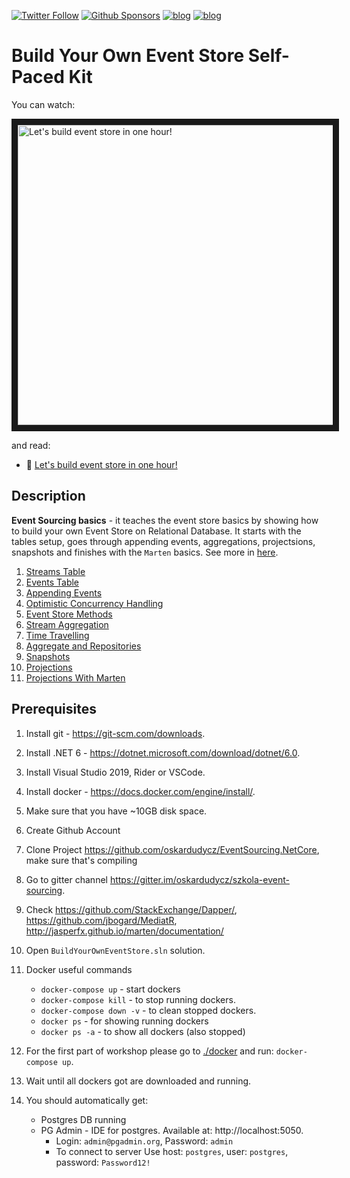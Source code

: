 [![Twitter Follow](https://img.shields.io/twitter/follow/oskar_at_net?style=social)](https://twitter.com/oskar_at_net) [![Github Sponsors](https://img.shields.io/static/v1?label=Sponsor&message=%E2%9D%A4&logo=GitHub&link=https://github.com/sponsors/oskardudycz/)](https://github.com/sponsors/oskardudycz/) [![blog](https://img.shields.io/badge/blog-event--driven.io-brightgreen)](https://event-driven.io/?utm_source=event_sourcing_jvm) [![blog](https://img.shields.io/badge/%F0%9F%9A%80-Architecture%20Weekly-important)](https://www.architecture-weekly.com/?utm_source=event_sourcing_net) 

# Build Your Own Event Store Self-Paced Kit

You can watch:

<a href="https://www.youtube.com/watch?v=gaoZdtQSOTo&list=PLw-VZz_H4iiqUeEBDfGNendS0B3qIk-ps&index=2" target="_blank"><img src="https://img.youtube.com/vi/gaoZdtQSOTo/0.jpg" alt="Let's build event store in one hour!" width="640" height="480" border="10" /></a>

and read:
- 📝 [Let's build event store in one hour!](https://event-driven.io/en/lets_build_event_store_in_one_hour/?utm_source=event_sourcing_net)

## Description

**Event Sourcing basics** - it teaches the event store basics by showing how to build your own Event Store on Relational Database. It starts with the tables setup, goes through appending events, aggregations, projectsions, snapshots and finishes with the `Marten` basics. See more in [here](./01-EventStoreBasics/).

1. [Streams Table](./01-CreateStreamsTable)
2. [Events Table](./02-CreateEventsTable)
3. [Appending Events](./03-CreateAppendEventFunction)
4. [Optimistic Concurrency Handling](./03-OptimisticConcurrency)
5. [Event Store Methods](./04-EventStoreMethods)
6. [Stream Aggregation](./05-StreamAggregation)
7. [Time Travelling](./06-TimeTraveling)
8. [Aggregate and Repositories](./07-AggregateAndRepository)
9. [Snapshots](./08-Snapshots)
10. [Projections](./09-Projections)
11. [Projections With Marten](./10-ProjectionsWithMarten)

## Prerequisites

1. Install git - https://git-scm.com/downloads.
2. Install .NET 6 - https://dotnet.microsoft.com/download/dotnet/6.0.
3. Install Visual Studio 2019, Rider or VSCode.
4. Install docker - https://docs.docker.com/engine/install/.
5. Make sure that you have ~10GB disk space.
6. Create Github Account
7. Clone Project https://github.com/oskardudycz/EventSourcing.NetCore, make sure that's compiling
8. Go to gitter channel https://gitter.im/oskardudycz/szkola-event-sourcing.
9. Check https://github.com/StackExchange/Dapper/, https://github.com/jbogard/MediatR, http://jasperfx.github.io/marten/documentation/
10. Open `BuildYourOwnEventStore.sln` solution.
11. Docker useful commands

    - `docker-compose up` - start dockers
    - `docker-compose kill` - to stop running dockers.
    - `docker-compose down -v` - to clean stopped dockers.
    - `docker ps` - for showing running dockers
    - `docker ps -a` - to show all dockers (also stopped)

12. For the first part of workshop please go to [./docker](./docker) and run: `docker-compose up`.
13. Wait until all dockers got are downloaded and running.
14. You should automatically get:

    - Postgres DB running
    - PG Admin - IDE for postgres. Available at: http://localhost:5050.
        - Login: `admin@pgadmin.org`, Password: `admin`
        - To connect to server Use host: `postgres`, user: `postgres`, password: `Password12!`
